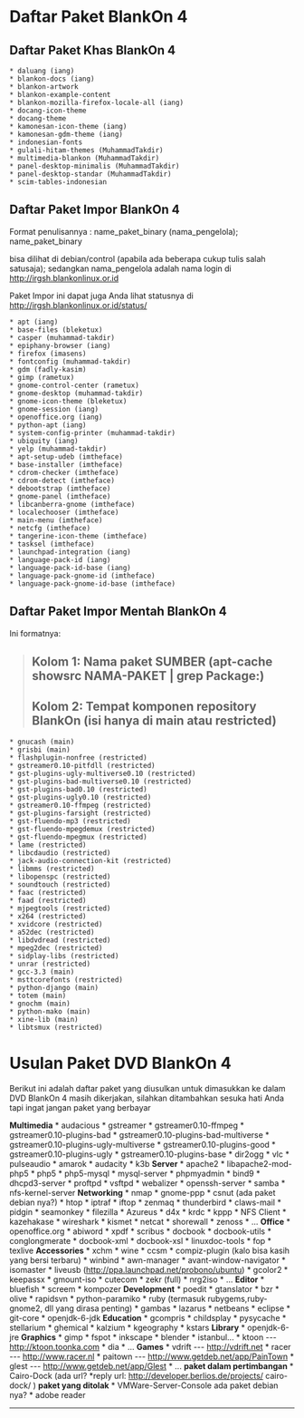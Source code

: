 # Daftar Paket BlankOn 4

## Daftar Paket Khas BlankOn 4
    * daluang (iang)
    * blankon-docs (iang)
    * blankon-artwork
    * blankon-example-content
    * blankon-mozilla-firefox-locale-all (iang)
    * docang-icon-theme
    * docang-theme
    * kamonesan-icon-theme (iang)
    * kamonesan-gdm-theme (iang)
    * indonesian-fonts
    * gulali-hitam-themes (MuhammadTakdir)
    * multimedia-blankon (MuhammadTakdir)
    * panel-desktop-minimalis (MuhammadTakdir)
    * panel-desktop-standar (MuhammadTakdir)
    * scim-tables-indonesian

## Daftar Paket Impor BlankOn 4
Format penulisannya : name_paket_binary (nama_pengelola); name_paket_binary

bisa dilihat di debian/control (apabila ada beberapa cukup tulis salah satusaja); sedangkan nama_pengelola adalah nama login di ​http://irgsh.blankonlinux.or.id

Paket Impor ini dapat juga Anda lihat statusnya di ​http://irgsh.blankonlinux.or.id/status/

    * apt (iang)
    * base-files (bleketux)
    * casper (muhammad-takdir)
    * epiphany-browser (iang)
    * firefox (imasens)
    * fontconfig (muhammad-takdir)
    * gdm (fadly-kasim)
    * gimp (rametux)
    * gnome-control-center (rametux)
    * gnome-desktop (muhammad-takdir)
    * gnome-icon-theme (bleketux)
    * gnome-session (iang)
    * openoffice.org (iang)
    * python-apt (iang)
    * system-config-printer (muhammad-takdir)
    * ubiquity (iang)
    * yelp (muhammad-takdir)
    * apt-setup-udeb (imtheface)
    * base-installer (imtheface)
    * cdrom-checker (imtheface)
    * cdrom-detect (imtheface)
    * debootstrap (imtheface)
    * gnome-panel (imtheface)
    * libcanberra-gnome (imtheface)
    * localechooser (imtheface)
    * main-menu (imtheface)
    * netcfg (imtheface)
    * tangerine-icon-theme (imtheface)
    * tasksel (imtheface)
    * launchpad-integration (iang)
    * language-pack-id (iang)
    * language-pack-id-base (iang)
    * language-pack-gnome-id (imtheface)
    * language-pack-gnome-id-base (imtheface)

## Daftar Paket Impor Mentah BlankOn 4

Ini formatnya:
> ## Kolom 1: Nama paket SUMBER (apt-cache showsrc NAMA-PAKET | grep Package:)
> ## Kolom 2: Tempat komponen repository BlankOn (isi hanya di main atau restricted)
    * gnucash (main)
    * grisbi (main)
    * flashplugin-nonfree (restricted)
    * gstreamer0.10-pitfdll (restricted)
    * gst-plugins-ugly-multiverse0.10 (restricted)
    * gst-plugins-bad-multiverse0.10 (restricted)
    * gst-plugins-bad0.10 (restricted)
    * gst-plugins-ugly0.10 (restricted)
    * gstreamer0.10-ffmpeg (restricted)
    * gst-plugins-farsight (restricted)
    * gst-fluendo-mp3 (restricted)
    * gst-fluendo-mpegdemux (restricted)
    * gst-fluendo-mpegmux (restricted)
    * lame (restricted)
    * libcdaudio (restricted)
    * jack-audio-connection-kit (restricted)
    * libmms (restricted)
    * libopenspc (restricted)
    * soundtouch (restricted)
    * faac (restricted)
    * faad (restricted)
    * mjpegtools (restricted)
    * x264 (restricted)
    * xvidcore (restricted)
    * a52dec (restricted)
    * libdvdread (restricted)
    * mpeg2dec (restricted)
    * sidplay-libs (restricted)
    * unrar (restricted)
    * gcc-3.3 (main)
    * msttcorefonts (restricted)
    * python-django (main)
    * totem (main)
    * gnochm (main)
    * python-mako (main)
    * xine-lib (main)
    * libtsmux (restricted)

# Usulan Paket DVD BlankOn 4

Berikut ini adalah daftar paket yang diusulkan untuk dimasukkan ke dalam DVD BlankOn 4 masih dikerjakan, silahkan ditambahkan sesuka hati Anda tapi ingat jangan paket yang berbayar

**Multimedia**
    * audacious
    * gstreamer
    * gstreamer0.10-ffmpeg
    * gstreamer0.10-plugins-bad
    * gstreamer0.10-plugins-bad-multiverse
    * gstreamer0.10-plugins-ugly-multiverse
    * gstreamer0.10-plugins-good
    * gstreamer0.10-plugins-ugly
    * gstreamer0.10-plugins-base
    * dir2ogg
    * vlc
    * pulseaudio
    * amarok
    * audacity
    * k3b
**Server**
    * apache2
    * libapache2-mod-php5
    * php5
    * php5-mysql
    * mysql-server
    * phpmyadmin
    * bind9
    * dhcpd3-server
    * proftpd
    * vsftpd
    * webalizer
    * openssh-server
    * samba
    * nfs-kernel-server
**Networking**
    * nmap
    * gnome-ppp
    * csnut (ada paket debian nya?)
    * htop
    * iptraf
    * iftop
    * zenmaq
    * thunderbird
    * claws-mail
    * pidgin
    * seamonkey
    * filezilla
    * Azureus
    * d4x
    * krdc
    * kppp
    * NFS Client
    * kazehakase
    * wireshark
    * kismet
    * netcat
    * shorewall
    * zenoss
    * ...
**Office**
    * openoffice.org
    * abiword
    * xpdf
    * scribus
    * docbook
    * docbook-utils
    * conglongmerate
    * docbook-xml
    * docbook-xsl
    * linuxdoc-tools
    * fop
    * texlive
**Accessories**
    * xchm
    * wine
    * ccsm
    * compiz-plugin (kalo bisa kasih yang bersi terbaru)
    * winbind
    * awn-manager
    * avant-window-navigator
    * isomaster
    * liveusb (​http://ppa.launchpad.net/probono/ubuntu)
    * gcolor2
    * keepassx
    * gmount-iso
    * cutecom
    * zekr (full)
    * nrg2iso
    * ...
**Editor**
    * bluefish
    * screem
    * kompozer
**Development**
    * poedit
    * gtanslator
    * bzr
    * olive
    * rapidsvn
    * python-paramiko
    * ruby (termasuk rubygems,ruby-gnome2, dll yang dirasa penting)
    * gambas
    * lazarus
    * netbeans
    * eclipse
    * git-core
    * openjdk-6-jdk
**Education**
    * gcompris
    * childsplay
    * pysycache
    * stellarium
    * ghemical
    * kalzium
    * kgeography
    * kstars
**Library**
    * openjdk-6-jre
**Graphics**
    * gimp
    * fspot
    * inkscape
    * blender
    * istanbul...
    * ktoon --- ​http://ktoon.toonka.com
    * dia
    * ...
**Games**
    * vdrift --- ​http://vdrift.net
    * racer --- ​http://www.racer.nl
    * paitown --- ​http://www.getdeb.net/app/PainTown
    * glest --- ​http://www.getdeb.net/app/Glest
    * ...
**paket dalam pertimbangan**
    * Cairo-Dock (ada url? *reply url: ​http://developer.berlios.de/projects/
      cairo-dock/ )
**paket yang ditolak**
    * VMWare-Server-Console ada paket debian nya?
    * adobe reader



---
 




